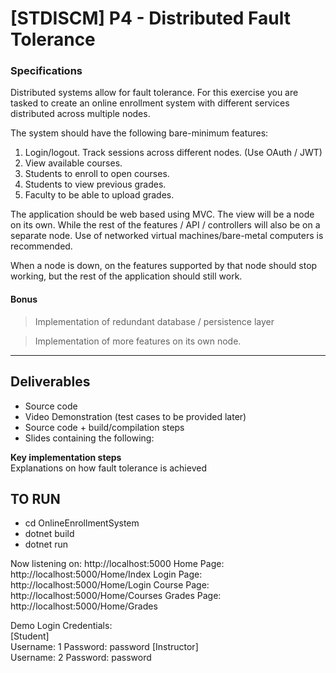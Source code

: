 # [STDISCM] P4 - Distributed Fault Tolerance

### Specifications
Distributed systems allow for fault tolerance.  For this exercise you are tasked to create an online enrollment system with different services distributed across multiple nodes.

The system should have the following bare-minimum features:

1) Login/logout. Track sessions across different nodes. (Use OAuth / JWT)
2) View available courses.
3) Students to enroll to open courses.
4) Students to view previous grades.
5) Faculty to be able to upload grades.

The application should be web based using MVC.  The view will be a node on its own.  While the rest of the features / API / controllers will also be on a separate node.
Use of networked virtual machines/bare-metal computers is recommended.

When a node is down, on the features supported by that node should stop working, but the rest of the application should still work.

#### Bonus
> Implementation of redundant database / persistence layer

> Implementation of more features on its own node.

---
## Deliverables
- Source code
- Video Demonstration (test cases to be provided later)
- Source code + build/compilation steps
- Slides containing the following:

**Key implementation steps** <br>
Explanations on how fault tolerance is achieved

## TO RUN
- cd OnlineEnrollmentSystem
- dotnet build
- dotnet run


Now listening on: http://localhost:5000
    Home Page: http://localhost:5000/Home/Index
    Login Page: http://localhost:5000/Home/Login
    Course Page: http://localhost:5000/Home/Courses
    Grades Page: http://localhost:5000/Home/Grades

Demo Login Credentials: <br>
[Student] <br>
    Username: 1
    Password: password
[Instructor] <br>
    Username: 2
    Password: password
